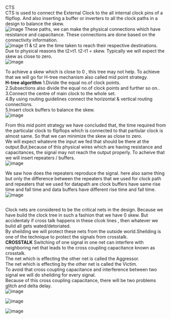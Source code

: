 CTS  
CTS is used to connect the External Clock to the all internal clock pins of a flipflop. And also inserting a buffer or inverters to all the clock paths in a design to balance the skew.  
![image](https://github.com/Gayathri4801/NASSCOM-VSD-IAT/assets/163323618/594e48be-cdd3-4ceb-bc95-3f45e7432d71)
These paths, we can make the physical connections which have resistance and capacitance.  These connections are done based on the connectivity information.   
![image](https://github.com/Gayathri4801/NASSCOM-VSD-IAT/assets/163323618/da53827a-9c7b-45a1-a257-72f4befc03f2)
t1 & t2 are the time taken to reach their respective destinations. Due to physical reasons the t2>t1. 
t2-t1 = skew. Typically we will expect the skew as close to zero.  
![image](https://github.com/Gayathri4801/NASSCOM-VSD-IAT/assets/163323618/982178d9-b355-472e-baa3-2021764231e6)

To achieve a skew which is close to 0 , this tree may not help. To achieve that we will go for H-tree mechanism also called mid point strategy.  
**H-tree algorithm**
1.Divide the equal no.of clock points.  
2.Subsections also divide the equal no.of clock points and further so on..   
3.Connect the centre of main clock to the whole set.   
4.By using routing guidelines connect the horizontal & vertical routing connections.   
5.Insert clock buffers to balance the skew.   
![image](https://github.com/Gayathri4801/NASSCOM-VSD-IAT/assets/163323618/84495f28-2100-40e5-95c9-23921c00b30a)

From this mid point strategy we have concluded that, the time required from the particular clock to flipflops which is connected to that partiular clock is almost same. So that we can minimize the skew as close to zero.   
We will expect whatevre the input we fed that should be there at the output.But,because of this physical wires which are having resistance and capacitances, the signal may not reach the output properly. To acheive that we will insert repeaters / buffers.  
![image](https://github.com/Gayathri4801/NASSCOM-VSD-IAT/assets/163323618/7567d073-f744-459b-90f4-57b9f7028e50)

We saw how does the repeaters reproduce the signal. here also same thing but only the difference between the repeaters that we used for clock path and repeaters that we used for datapath are clock buffers have same rise time and fall time and data buffers have different rise time and fall time.  
![image](https://github.com/Gayathri4801/NASSCOM-VSD-IAT/assets/163323618/f78de9a3-14eb-4cd4-8233-4e00446d9916)

## 

Clock nets are considered to be the critical nets in the design. Because we have build the clock tree in such a fashion that we have 0 skew.  But accidentaly if cross talk happens in these clcok lines , then whatever we bulid all gets wated/detoriated.  
By sheilding we will protect these nets from the outside world.Sheilding is one of the technique to protect the signals from crosstalk.   
**CROSSTALK** Switching of one signal in one net can interfere with neighboring net that leads to the cross coupling capacitance known as crosstalk.  
The net which is effecting the other net is called the Aggressor.    
The net which is effecting by the other net is called the Victim.     
To avoid that cross coupling capacitance and interference between two signal we will do sheilding for every signal.   
Because of this cross coupling capacitance, there will be two problems glitch and delta delay.   
![image](https://github.com/Gayathri4801/NASSCOM-VSD-IAT/assets/163323618/0c454362-ed41-4640-917d-9f1ee41c06be)

![image](https://github.com/Gayathri4801/NASSCOM-VSD-IAT/assets/163323618/4e458a56-3c7f-4d4e-889b-6f8f472e8429)
 
![image](https://github.com/Gayathri4801/NASSCOM-VSD-IAT/assets/163323618/a9338258-50a0-468d-bfee-b36ae12cc95f)


